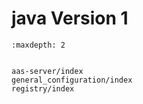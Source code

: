 # java Version 1

```{toctree}
:maxdepth: 2


aas-server/index
general_configuration/index
registry/index

```